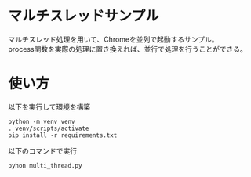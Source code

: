 マルチスレッドサンプル
====
マルチスレッド処理を用いて、Chromeを並列で起動するサンプル。  
process関数を実際の処理に置き換えれば、並行で処理を行うことができる。

# 使い方
以下を実行して環境を構築
```
python -m venv venv
. venv/scripts/activate
pip install -r requirements.txt
```

以下のコマンドで実行
```
pyhon multi_thread.py
```